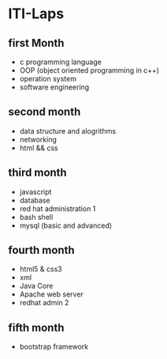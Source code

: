 # ITI-Laps
## first Month
- c programming language
- OOP (object oriented programming in c++)
- operation system
- software engineering
## second month
- data structure and alogrithms 
- networking
- html && css
## third month
- javascript
- database
- red hat administration 1
- bash shell 
- mysql (basic and advanced)
## fourth month
- html5 & css3
- xml 
- Java Core
- Apache web server
- redhat admin 2
## fifth month 
- bootstrap framework
  

